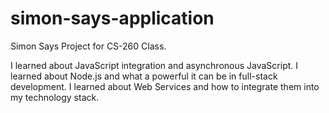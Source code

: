 # simon-says-application
Simon Says Project for CS-260 Class.

I learned about JavaScript integration and asynchronous JavaScript.
I learned about Node.js and what a powerful it can be in full-stack development.
I learned about Web Services and how to integrate them into my technology stack.
